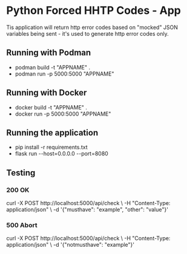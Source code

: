 # Python Forced HHTP Codes - App

Tis application will return http error codes based on "mocked" JSON variables being sent - it's used to generate http error codes only.
  $~$ 
     

## Running with Podman
* podman build -t "APPNAME" .     
* podman run -p 5000:5000 "APPNAME"

## Running with Docker
* docker build -t "APPNAME" .
* docker run -p 5000:5000 "APPNAME"

## Running the application
* pip install -r requirements.txt
* flask run --host=0.0.0.0 --port=8080


## Testing

### 200 OK
curl -X POST http://localhost:5000/api/check \\
     -H "Content-Type: application/json" \\
     -d '{"musthave": "example", "other": "value"}'



### 500 Abort
curl -X POST http://localhost:5000/api/check \\
     -H "Content-Type: application/json" \\
     -d '{"notmusthave": "example"}'
